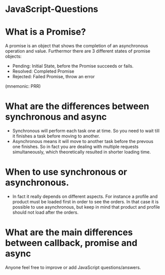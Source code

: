 # JavaScript-Questions

# What is a Promise?
A promise is an object that shows the completion of an asynchronous operation and value. Furthermor there are 3 different states of promise objects:
  - Pending: Initial State, before the Promise succeeds or fails.
  - Resolved: Completed Promise
  - Rejected: Failed Promise, throw an error

(mnemonic: PRR) 

# What are the differences between synchronous  and async
  - Synchronous will perform each task one at time. So you need to wait till it finishes a task before moving to another. 
  - Asynchronous means it will move to another task before the prevous one finishes. So in fact you are dealing with multiple requests simultaneously, which             theoretically resulted in shorter loading time. 

# When to use synchronous or asynchronous.
  - In fact it really depends on different aspects. For instance a profile and product must be loaded first in order to see the orders. In that case it is possible to use asynchronous, but keep in mind that product and profile should not load after the orders. 

# What are the main differences between callback, promise and async

Anyone feel free to improve or add JavaScript questions/answers. 
